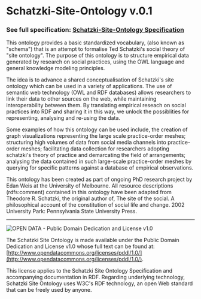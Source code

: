 Schatzki-Site-Ontology v.0.1
======================

### See full specification: [Schatzki-Site-Ontology Specification](http://www.open-impact.org/wp-content/themes/roots/specification2.html)


This ontology provides a basic standardized vocabulary, (also known as "schema") that is an attempt to formalise Ted Schatzki's social theory of "site ontology". The purpose of this ontology is to structure empirical data generated by research on social practices, using the OWL language and general knowledge modeling principles.

The idea is to advance a shared conceptualisation of Schatzki's site ontology which can be used in a variety of applications. The use of semantic web technology (OWL and RDF databases) allows researchers to link their data to other sources on the web, while maintaining interoperability between them. By translating empirical reseach on social practices into RDF and sharing it in this way, we unlock the possiblities for representing, analysing and re-using the data.

Some examples of how this ontology can be used include, the creation of graph visualizations representing the large scale practice-order meshes; structuring high volumes of data from social media channels into practice-order meshes; facilitating data collection for researchers adopting schatzki's theory of practice and demarcating the field of arrangements; analysing the data contained in such large-scale practice-order meshes by querying for specific patterns against a database of empirical observations.

This ontology has been created as part of ongoing PhD research project by Edan Weis at the University of Melbourne. 
All resource descriptions (rdfs:comment) contained in this ontology have been adapted from Theodore R. Schatzki, the original author of, The site of the social. A philosophical account of the constitution of social life and change. 2002 University Park: Pennsylvania State University Press.

-----------------------

![OPEN DATA - Public Domain Dedication and License v1.0](http://assets.okfn.org/images/ok_buttons/od_80x15_blue.png "Public Domain Dedication and License v1.0")

The Schatzki Site Ontology is made available under the Public Domain Dedication and License v1.0 whose full text can be found at: [http://www.opendatacommons.org/licenses/pddl/1.0/](http://www.opendatacommons.org/licenses/pddl/1.0/).

This license applies to the Schatzki Site Ontology Specification and accompanying documentation in RDF. Regarding underlying technology, Schatzki Site Ontology uses W3C's RDF technology, an open Web standard that can be freely used by anyone.